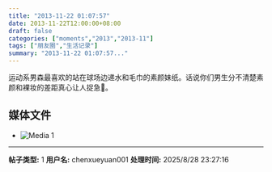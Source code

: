```yaml
---
title: "2013-11-22 01:07:57"
date: 2013-11-22T12:00:00+08:00
draft: false
categories: ["moments","2013","2013-11"]
tags: ["朋友圈","生活记录"]
summary: "2013-11-22 01:07:57..."
---
```


运动系男森最喜欢的站在球场边递水和毛巾的素颜妹纸。话说你们男生分不清楚素颜和裸妆的差距真心让人捉急。

## 媒体文件

- ![Media 1](/Moments/photos/2013-11-22/201311220107570.jpg)

---

**帖子类型:** 1
**用户名:** chenxueyuan001
**处理时间:** 2025/8/28 23:27:16